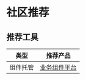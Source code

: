 # 社区推荐
## 推荐工具
| 类型 | 推荐产品 |
| ---- | ---- |
| 组件托管 | [业务组件平台](https://component.sankuai.com/)

<style lang="scss">
.page-recommendation{
  .table{
    border: 1px solid rgba(0,0,0,.06);
    th{
      color: rgba(0, 0, 0, .84);
    }
    th,td{
      max-width: none;
      &:nth-child(1){
        width: 150px;
        background-color: #F2F2F2;
      }
    }
  }
}
</style>
